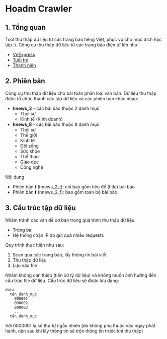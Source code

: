 # Hoadm Crawler
## 1. Tổng quan
Tool thu thập dữ liệu từ các trang báo tiếng Việt, phục vụ cho mục đích học tập :). Công cụ thu thập dữ liệu từ các
trang báo điện tử lớn như:

* [VnExpress](https://vnexpress.net/)
* [Tuổi trẻ](https://tuoitre.vn/)
* [Thanh niên](https://thanhnien.vn/)

## 2. Phiên bản
Công cụ thu thập dữ liệu cho bài toán phân loại văn bản. Dữ liệu thu thập được tổ chức thành các tập dữ liệu và các phiên bản
khác nhau:

* **hnews_2** - các bài báo thuộc 2 danh mục 
  * Thời sự
  * Kinh tế (Kinh doanh)
* **hnews_8** - các bài báo thuộc 8 danh mục 
  * Thời sự
  * Thế giới
  * Kinh tế
  * Đời sống
  * Sức khỏe
  * Thể thao
  * Giáo dục
  * Công nghệ

Nội dung
* Phiên bản **t** (hnews_2_t): chỉ bao gồm tiêu đề (title) bài báo
* Phiên bản **f** (hnews_2_f): bao gồm toàn bộ bài báo

## 3. Cấu trúc tập dữ liệu
Nhằm tránh các vấn đề cơ bản trong quá trình thu thập dữ liệu:
* Trùng bài
* Hệ thống chặn IP do gửi quá nhiều requests

Quy trình thực hiện như sau:
1. Scan qua các trang báo, lấy thông tin bài viết
2. Thu thập dữ liệu
3. Lưu vào file

Nhằm không can thiệp (tiền xử lý dữ liệu) và không muốn ảnh hưởng đến cấu trúc file dữ liệu. Cấu trúc dữ liệu sẽ được lưu dạng:

```
data
  tên_danh_mục
    000001
    000002
    000003
    ...
  tên_danh_mục
```
Với 0000001 là số thứ tự ngẫu nhiên (do không phụ thuộc vào ngày phát hành, nên sau khi lấy thông tin sẽ trộn thông tin trước khi thu thập)





